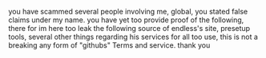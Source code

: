 you have scammed several people involving me, global, you stated false claims under my name. you have yet too provide proof of the following, there for im here too leak the following source of endless's site, presetup tools, several other things regarding his services for all too use, this is not a breaking any form of "githubs" Terms and service. thank you
